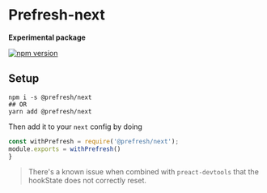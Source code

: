 # Prefresh-next

**Experimental package**

[![npm version](https://badgen.net/npm/v/@prefresh/next)](https://www.npmjs.com/package/@prefresh/next)

## Setup

```
npm i -s @prefresh/next
## OR
yarn add @prefresh/next 
```

Then add it to your `next` config by doing

```js
const withPrefresh = require('@prefresh/next');
module.exports = withPrefresh()
}
```

> There's a known issue when combined with `preact-devtools` that the hookState does not correctly reset.
